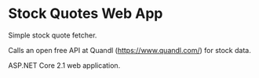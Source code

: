 # Stock Quotes Web App

Simple stock quote fetcher.

Calls an open free API at Quandl (https://www.quandl.com/) for stock data.

ASP.NET Core 2.1 web application.
